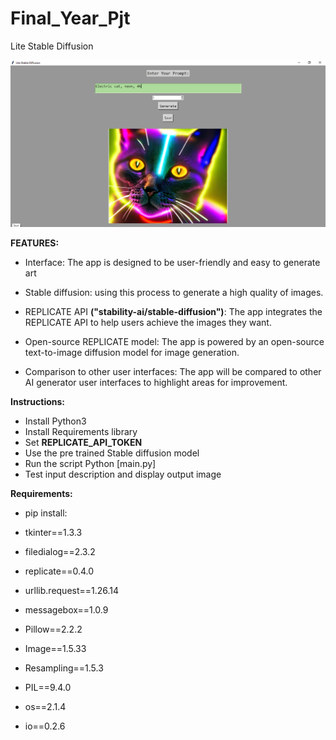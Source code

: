 # Final_Year_Pjt

Lite Stable Diffusion

![Sample Image](https://github.com/ali7d/Final_Year_Pjt/blob/08a8afecb3e443f225e9761af3d5f0bc3fc5460b/ScreenShott.png)


**FEATURES:**

 - Interface: The app is designed to be user-friendly and easy to generate art

 - Stable diffusion: using this process to generate a high quality of images.

 - REPLICATE API **("stability-ai/stable-diffusion")**: The app integrates the REPLICATE API to help users achieve the images they want.

 - Open-source REPLICATE model: The app is powered by an open-source text-to-image diffusion model for image generation.

 - Comparison to other user interfaces: The app will be compared to other AI generator user interfaces to highlight areas for improvement.


**Instructions:**

 - Install Python3 
 - Install Requirements library
 - Set **REPLICATE_API_TOKEN**
 - Use the pre trained Stable diffusion model
 - Run the script Python [main.py]
 - Test input description and display output image

 
 **Requirements:**
 
 - pip install:
 
 - tkinter==1.3.3
 - filedialog==2.3.2
 - replicate==0.4.0
 - urllib.request==1.26.14
 - messagebox==1.0.9
 - Pillow==2.2.2
 - Image==1.5.33
 - Resampling==1.5.3
 - PIL==9.4.0
 - os==2.1.4
 - io==0.2.6
